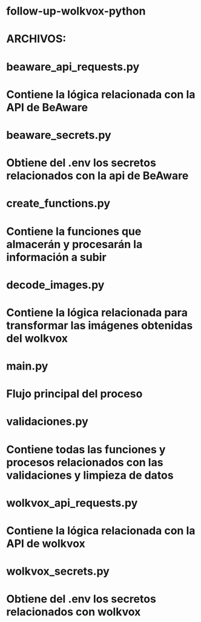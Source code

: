 # follow-up-wolkvox-python

# ARCHIVOS:

# beaware_api_requests.py

# Contiene la lógica relacionada con la API de BeAware

#

# beaware_secrets.py

# Obtiene del .env los secretos relacionados con la api de BeAware

#

# create_functions.py

# Contiene la funciones que almacerán y procesarán la información a subir

#

# decode_images.py

# Contiene la lógica relacionada para transformar las imágenes obtenidas del wolkvox

#

# main.py

# Flujo principal del proceso

#

# validaciones.py

# Contiene todas las funciones y procesos relacionados con las validaciones y limpieza de datos

#

# wolkvox_api_requests.py

# Contiene la lógica relacionada con la API de wolkvox

#

# wolkvox_secrets.py

# Obtiene del .env los secretos relacionados con wolkvox

#
